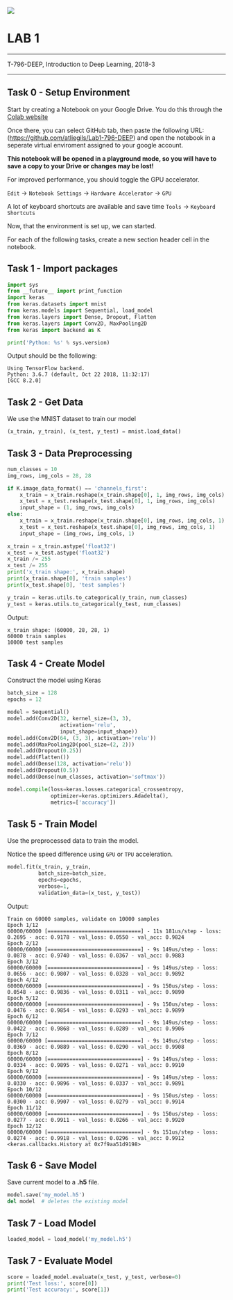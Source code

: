 ![](https://www.ru.is/skin/basic9k/i/sitelogo.svg)

# LAB 1

---

T-796-DEEP, Introduction to Deep Learning, 2018-3

---

## Task 0 - Setup Environment
Start by  creating a Notebook on your Google Drive. You do this through the [Colab website](http://colab.research.google.com) 

Once there, you can select GitHub tab, then paste the following URL:  (https://github.com/atliegils/Lab1-796-DEEP) and open the notebook in a seperate virtual enviroment assigned to your google account.

**This notebook will be opened in a playground mode, so you will have to save a copy to your Drive or changes may be lost!**

For improved performance, you should toggle the GPU accelerator.

`Edit` -> `Notebook Settings` -> `Hardware Accelerator` -> `GPU`

A lot of keyboard shortcuts are available and save time `Tools` -> `Keyboard Shortcuts` 

Now, that the environment is set up, we can started. 

For each of the following tasks, create a new section header cell in the notebook.

## Task 1 - Import packages
```python
import sys
from __future__ import print_function
import keras
from keras.datasets import mnist
from keras.models import Sequential, load_model
from keras.layers import Dense, Dropout, Flatten
from keras.layers import Conv2D, MaxPooling2D
from keras import backend as K

print('Python: %s' % sys.version)
```

Output should be the following:

```
Using TensorFlow backend.
Python: 3.6.7 (default, Oct 22 2018, 11:32:17) 
[GCC 8.2.0]
```

## Task 2 - Get Data

We use the MNIST dataset to train our model

```python
(x_train, y_train), (x_test, y_test) = mnist.load_data()
```

## Task 3 - Data Preprocessing

```python
num_classes = 10
img_rows, img_cols = 28, 28

if K.image_data_format() == 'channels_first':
    x_train = x_train.reshape(x_train.shape[0], 1, img_rows, img_cols)
    x_test = x_test.reshape(x_test.shape[0], 1, img_rows, img_cols)
    input_shape = (1, img_rows, img_cols)
else:
    x_train = x_train.reshape(x_train.shape[0], img_rows, img_cols, 1)
    x_test = x_test.reshape(x_test.shape[0], img_rows, img_cols, 1)
    input_shape = (img_rows, img_cols, 1)

x_train = x_train.astype('float32')
x_test = x_test.astype('float32')
x_train /= 255
x_test /= 255
print('x_train shape:', x_train.shape)
print(x_train.shape[0], 'train samples')
print(x_test.shape[0], 'test samples')

y_train = keras.utils.to_categorical(y_train, num_classes)
y_test = keras.utils.to_categorical(y_test, num_classes)
```

Output:

```
x_train shape: (60000, 28, 28, 1)
60000 train samples
10000 test samples
```

## Task 4 - Create Model
Construct the model using Keras

```python
batch_size = 128
epochs = 12

model = Sequential()
model.add(Conv2D(32, kernel_size=(3, 3),
                 activation='relu',
                 input_shape=input_shape))
model.add(Conv2D(64, (3, 3), activation='relu'))
model.add(MaxPooling2D(pool_size=(2, 2)))
model.add(Dropout(0.25))
model.add(Flatten())
model.add(Dense(128, activation='relu'))
model.add(Dropout(0.5))
model.add(Dense(num_classes, activation='softmax'))

model.compile(loss=keras.losses.categorical_crossentropy,
              optimizer=keras.optimizers.Adadelta(),
              metrics=['accuracy'])
```

## Task 5 - Train Model
Use the preprocessed data to train the model.

Notice the speed difference using `GPU` or `TPU`  acceleration.

```python
model.fit(x_train, y_train,
          batch_size=batch_size,
          epochs=epochs,
          verbose=1,
          validation_data=(x_test, y_test))
```
Output:
```
Train on 60000 samples, validate on 10000 samples
Epoch 1/12
60000/60000 [==============================] - 11s 181us/step - loss: 0.2695 - acc: 0.9178 - val_loss: 0.0550 - val_acc: 0.9824
Epoch 2/12
60000/60000 [==============================] - 9s 149us/step - loss: 0.0878 - acc: 0.9740 - val_loss: 0.0367 - val_acc: 0.9883
Epoch 3/12
60000/60000 [==============================] - 9s 149us/step - loss: 0.0656 - acc: 0.9807 - val_loss: 0.0328 - val_acc: 0.9892
Epoch 4/12
60000/60000 [==============================] - 9s 150us/step - loss: 0.0548 - acc: 0.9836 - val_loss: 0.0311 - val_acc: 0.9890
Epoch 5/12
60000/60000 [==============================] - 9s 150us/step - loss: 0.0476 - acc: 0.9854 - val_loss: 0.0293 - val_acc: 0.9899
Epoch 6/12
60000/60000 [==============================] - 9s 149us/step - loss: 0.0422 - acc: 0.9868 - val_loss: 0.0289 - val_acc: 0.9906
Epoch 7/12
60000/60000 [==============================] - 9s 149us/step - loss: 0.0369 - acc: 0.9889 - val_loss: 0.0290 - val_acc: 0.9908
Epoch 8/12
60000/60000 [==============================] - 9s 149us/step - loss: 0.0334 - acc: 0.9895 - val_loss: 0.0271 - val_acc: 0.9910
Epoch 9/12
60000/60000 [==============================] - 9s 149us/step - loss: 0.0330 - acc: 0.9896 - val_loss: 0.0337 - val_acc: 0.9891
Epoch 10/12
60000/60000 [==============================] - 9s 150us/step - loss: 0.0300 - acc: 0.9907 - val_loss: 0.0279 - val_acc: 0.9914
Epoch 11/12
60000/60000 [==============================] - 9s 150us/step - loss: 0.0277 - acc: 0.9911 - val_loss: 0.0266 - val_acc: 0.9920
Epoch 12/12
60000/60000 [==============================] - 9s 151us/step - loss: 0.0274 - acc: 0.9918 - val_loss: 0.0296 - val_acc: 0.9912
<keras.callbacks.History at 0x7f9aa51d9198>
```

## Task 6 - Save Model
Save current model to a __.h5__ file.   

```python
model.save('my_model.h5')
del model  # deletes the existing model
```

## Task 7 - Load Model

```python
loaded_model = load_model('my_model.h5')
```

## Task 7 - Evaluate Model

```python
score = loaded_model.evaluate(x_test, y_test, verbose=0)
print('Test loss:', score[0])
print('Test accuracy:', score[1])
```
